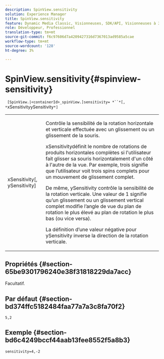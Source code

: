 ```yaml
---
description: SpinView.sensitivity
solution: Experience Manager
title: SpinView.sensitivity
feature: Dynamic Media Classic, Visionneuses, SDK/API, Visionneuses à 360°
role: Développeur, Professionnel
translation-type: tm+mt
source-git-commit: f6c97606d7a4209427316d7367013ad9585a5cae
workflow-type: tm+mt
source-wordcount: '128'
ht-degree: 3%

---
```



# SpinView.sensitivity{#spinview-sensitivity}

` [SpinView.|<containerId>_spinView.]sensitivity= *``*[, *`xSensitivityySensitivity`*]`

<table id="table_18D47E7C6A2D4D68B94225CB621D5F7C"> 
 <tbody> 
  <tr> 
   <td colname="col1"> <p> <span class="codeph"><span class="varname"> xSensitivity</span>[,  <span class="varname"> ySensitivity</span>]</span> </p> </td> 
   <td colname="col2"> <p> Contrôle la sensibilité de la rotation horizontale et verticale effectuée avec un glissement ou un glissement de la souris. </p> <p> <span class="codeph"> </span> xSensitivitydéfinit le nombre de rotations de produits horizontales complètes si l'utilisateur fait glisser sa souris horizontalement d'un côté à l'autre de la vue. Par exemple, trois signifie que l’utilisateur voit trois spins complets pour un mouvement de glissement complet. </p> <p>De même, <span class="codeph"> ySensitivity</span> contrôle la sensibilité de la rotation verticale. Une valeur de 1 signifie qu’un glissement ou un glissement vertical complet modifie l’angle de vue du plan de rotation le plus élevé au plan de rotation le plus bas (ou vice versa). </p> <p>La définition d’une valeur négative pour <span class="codeph"> ySensitivity</span> inverse la direction de la rotation verticale. </p> </td> 
  </tr> 
 </tbody> 
</table>

## Propriétés {#section-65be9301796240e38f31818229da7acc}

Facultatif.

## Par défaut {#section-bd374ffc5182484faa77a7a3c8fa70f2}

`5,2`

## Exemple {#section-bd6c4249bccf44aab13fee8552f5a8b3}

`sensitivity=4,-2`
